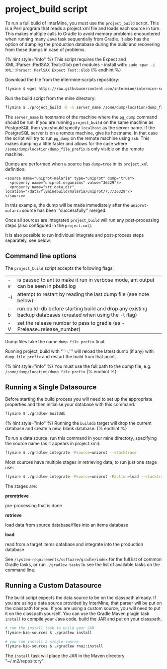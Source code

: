 # project\_build script

To run a full build of InterMine, you must use the `project_build` script. This is a Perl program that reads a project.xml file and loads each source in turn. This makes multiple calls to Gradle to avoid memory problems encountered when running many Java task sequentially from Gradle. It also has the option of dumping the production database during the build and recovering from these dumps in case of problems.

{% hint style="info" %}
This script requires the Expect and XML::Parser::PerlSAX Text::Glob perl modules - install with: `sudo cpan -i XML::Parser::PerlSAX Expect Text::Glob`
{% endhint %}

Download the file from the intermine-scripts repository:

```bash
flymine $ wget https://raw.githubusercontent.com/intermine/intermine-scripts/master/project_build
```

Run the build script from the mine directory:

```bash
flymine $ ./project_build -b -v server_name /some/dump/location/dump_file_prefix
```

The `server_name` is hostname of the machine where the `pg_dump` command should be run. If you are running `project_build` on the same machine as PostgreSQL then you should specify `localhost` as the server name. If the PostgreSQL server is on a remote machine, give its hostname. In that case the script will try to run `pg_dump` on the remote machine using `ssh`. This makes dumping a little faster and allows for the case where `/some/dump/location/dump_file_prefix` is only visible on the remote machine.

Dumps are performed when a source has `dump=true` in its `project.xml` definition:

```markup
<source name="uniprot-malaria" type="uniprot" dump="true">
  <property name="uniprot.organisms" value="36329"/>
  <property name="src.data.dir" location="/data/flyminebuild/malaria/uniprot/7.7/36329"/>
</source>
```

In this example, the dump will be made immediately after the `uniprot-malaria` source has been ''successfully'' merged.

Once all sources are integrated `project_build` will run any post-processing steps \(also configured in the `project.xml`\).

It is also possible to run individual integrate and post-process steps separately, see below.

## Command line options

The `project_build` script accepts the following flags:

|  |  |
| :--- | :--- |
| -v | is passed to ant to make it run in verbose mode, ant output can be seen in pbuild.log |
| -l | attempt to restart by reading the last dump file \(see note below\) |
| -b | run build-db before starting build and drop any existing backup databases \(created when using the -t flag\) |
| -V | set the release number to pass to gradle \(as -Prelease=release\_number\) |

Dump files take the name `dump_file_prefix`.final.

Running project\_build with '''`-l`''' will reload the latest dump \(if any\) with `dump_file_prefix` and restart the build from that point.

{% hint style="info" %}
You must use the full path to the dump file, e.g. `/some/dump/location/dump_file_prefix`
{% endhint %}

## Running a Single Datasource

Before starting the build process you will need to set up the appropriate properties and then initialise your database with this command:

```bash
flymine $ ./gradlew builddb
```

{% hint style="info" %}
Running the `builddb` target will drop the current database and create a new, blank database.
{% endhint %}

To run a data source, run this command in your mine directory, specifying the source name \(as it appears in project.xml\):

```bash
flymine $ ./gradlew integrate -Psource=uniprot --stacktrace
```

Most sources have multiple stages in retrieving data, to run just one stage use:

```bash
flymine $ ./gradlew integrate -Psource=uniprot -Paction=load --stacktrace
```

The stages are:

**preretrieve**

pre-processing that is done

**retrieve**

load data from source database/files into an items database

**load**

read from a target items database and integrate into the production database

See `/system-requirements/software/gradle/index` for the full list of common Gradle tasks, or run `./gradlew tasks` to see the list of available tasks on the command line.

## Running a Custom Datasource

The build script expects the data source to be on the classpath already. If you are using a data source provided by InterMine, that parser will be put on the classpath for you. If you are using a custom source, you will need to put it on the classpath yourself. You can use the Gradle Maven plugin task `install` to compile your Java code, build the JAR and put on your classpath.

```bash
# run the install task to build your JAR
flymine-bio-sources $ ./gradlew install
```

```bash
# you can install a single source
flymine-bio-sources $ ./gradlew rnai:install
```

The `install` task will place the JAR in the Maven directory \"~/.m2/repository\".

